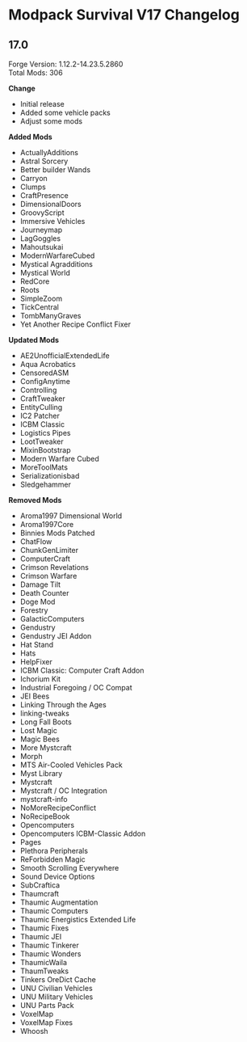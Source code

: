 # Modpack Survival V17 Changelog

## 17.0

Forge Version: 1.12.2-14.23.5.2860  
Total Mods: 306

**Change**

- Initial release
- Added some vehicle packs
- Adjust some mods

**Added Mods**

- ActuallyAdditions
- Astral Sorcery
- Better builder Wands
- Carryon
- Clumps
- CraftPresence
- DimensionalDoors
- GroovyScript
- Immersive Vehicles
- Journeymap
- LagGoggles
- Mahoutsukai
- ModernWarfareCubed
- Mystical Agradditions
- Mystical World
- RedCore
- Roots
- SimpleZoom
- TickCentral
- TombManyGraves
- Yet Another Recipe Conflict Fixer

**Updated Mods**

- AE2UnofficialExtendedLife
- Aqua Acrobatics
- CensoredASM
- ConfigAnytime
- Controlling
- CraftTweaker
- EntityCulling
- IC2 Patcher
- ICBM Classic
- Logistics Pipes
- LootTweaker
- MixinBootstrap
- Modern Warfare Cubed
- MoreToolMats
- Serializationisbad
- Sledgehammer

**Removed Mods**

- Aroma1997 Dimensional World
- Aroma1997Core
- Binnies Mods Patched
- ChatFlow
- ChunkGenLimiter
- ComputerCraft
- Crimson Revelations
- Crimson Warfare
- Damage Tilt
- Death Counter
- Doge Mod
- Forestry
- GalacticComputers
- Gendustry
- Gendustry JEI Addon
- Hat Stand
- Hats
- HelpFixer
- ICBM Classic: Computer Craft Addon
- Ichorium Kit
- Industrial Foregoing / OC Compat
- JEI Bees
- Linking Through the Ages
- linking-tweaks
- Long Fall Boots
- Lost Magic
- Magic Bees
- More Mystcraft
- Morph
- MTS Air-Cooled Vehicles Pack
- Myst Library
- Mystcraft
- Mystcraft / OC Integration
- mystcraft-info
- NoMoreRecipeConflict
- NoRecipeBook
- Opencomputers
- Opencomputers ICBM-Classic Addon
- Pages
- Plethora Peripherals
- ReForbidden Magic
- Smooth Scrolling Everywhere
- Sound Device Options
- SubCraftica
- Thaumcraft
- Thaumic Augmentation
- Thaumic Computers
- Thaumic Energistics Extended Life
- Thaumic Fixes
- Thaumic JEI
- Thaumic Tinkerer
- Thaumic Wonders
- ThaumicWaila
- ThaumTweaks
- Tinkers OreDict Cache
- UNU Civilian Vehicles
- UNU Military Vehicles
- UNU Parts Pack
- VoxelMap
- VoxelMap Fixes
- Whoosh
